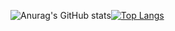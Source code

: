 
 

![Anurag's GitHub stats](https://github-readme-stats.vercel.app/api?username=IbraChar03&hide=stars&theme=radical&show_icons=true)[![Top Langs](https://github-readme-stats.vercel.app/api/top-langs/?username=IbraChar03&hide_progress=true&theme=radical&)](https://github.com/IbraChar03/github-readme-stats)
